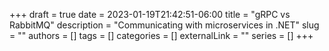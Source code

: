 +++ 
draft = true
date = 2023-01-19T21:42:51-06:00
title = "gRPC vs RabbitMQ"
description = "Communicating with microservices in .NET"
slug = ""
authors = []
tags = []
categories = []
externalLink = ""
series = []
+++
